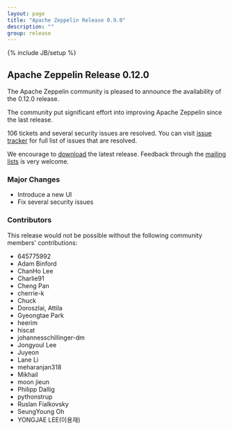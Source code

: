 ```yaml
---
layout: page
title: "Apache Zeppelin Release 0.9.0"
description: ""
group: release
---
```

<!--
Licensed under the Apache License, Version 2.0 (the "License");
you may not use this file except in compliance with the License.
You may obtain a copy of the License at

http://www.apache.org/licenses/LICENSE-2.0

Unless required by applicable law or agreed to in writing, software
distributed under the License is distributed on an "AS IS" BASIS,
WITHOUT WARRANTIES OR CONDITIONS OF ANY KIND, either express or implied.
See the License for the specific language governing permissions and
limitations under the License.
-->
{% include JB/setup %}

## Apache Zeppelin Release 0.12.0

The Apache Zeppelin community is pleased to announce the availability of the 0.12.0 release.

The community put significant effort into improving Apache Zeppelin since the last release.

106 tickets and several security issues are resolved. You can visit [issue tracker](https://issues.apache.org/jira/secure/ReleaseNote.jspa?projectId=12316221&version=12354215) for full list of issues that are resolved.

We encourage to [download](../../download.html) the latest release. Feedback through the [mailing lists](../../community.html) is very welcome.

### Major Changes

- Introduce a new UI
- Fix several security issues

### Contributors

This release would not be possible without the following community members' contributions:

- 645775992
- Adam Binford
- ChanHo Lee
- Charlie91
- Cheng Pan
- cherrie-k
- Chuck
- Doroszlai, Attila
- Gyeongtae Park
- heerim
- hiscat
- johannesschillinger-dm
- Jongyoul Lee
- Juyeon
- Lane Li
- meharanjan318
- Mikhail
- moon jieun
- Philipp Dallig
- pythonstrup
- Ruslan Fialkovsky
- SeungYoung Oh
- YONGJAE LEE(이용재)
